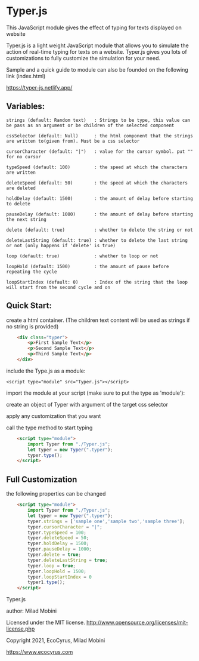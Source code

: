 # Typer.js
This JavaScript module gives the effect of typing for texts displayed on website

Typer.js  is a light weight JavaScript module that allows you to simulate the action of real-time typing for texts on a website. Typer.js gives you lots of customizations to fully customize the simulation for your need.

Sample and a quick guide to module can also be founded on the following link (index.html)

https://typer-js.netlify.app/


## Variables:
    strings (default: Random text)   : Strings to be type, this value can be pass as an argument or be children of the selected component

    cssSelector (default: Null)      : the html component that the strings are written to(given from). Must be a css selector
       
    cursorCharacter (default: "|")   : value for the cursor symbol. put "" for no cursor
    
    typeSpeed (default: 100)         : the speed at which the characters are written
    
    deleteSpeed (default: 50)        : the speed at which the characters are deleted
    
    holdDelay (default: 1500)        : the amount of delay before starting to delete
    
    pauseDelay (default: 1000)       : the amount of delay before starting the next string
    
    delete (default: true)           : whether to delete the string or not
    
    deleteLastString (default: true) : whether to delete the last string or not (only happens if 'delete' is true)
    
    loop (default: true)             : whether to loop or not
    
    loopHold (default: 1500)         : the amount of pause before repeating the cycle
    
    loopStartIndex (default: 0)      : Index of the string that the loop will start from the second cycle and on



## Quick Start:

create a html container. (The children text content will be used as strings if no string is provided)
```html
    <div class="typer">
        <p>First Sample Text</p>
        <p>Second Sample Text</p>
        <p>Third Sample Text</p>
    </div>
 ```  
include the Type.js as a module:

    <script type="module" src="Typer.js"></script>

import the module at your script (make sure to put the type as 'module'):

create an object of Typer with argument of the target css selector

apply any customization that you want

call the type method to start typing
```html
    <script type="module">
        import Typer from "./Typer.js";
        let typer = new Typer(".typer");
        typer.type();
    </script>
```

## Full Customization

the following properties can be changed
```html
    <script type="module">
        import Typer from "./Typer.js";
        let typer = new Typer(".typer");
        typer.strings = ['sample one','sample two','sample three'];
        typer.cursorCharacter = "|";
        typer.typeSpeed = 100;
        typer.deleteSpeed = 50;
        typer.holdDelay = 1500;
        typer.pauseDelay = 1000;
        typer.delete = true;
        typer.deleteLastString = true;
        typer.loop = true;
        typer.loopHold = 1500;
        typer.loopStartIndex = 0
        typer1.type();
    </script>
```





Typer.js

author: Milad Mobini
    
Licensed under the MIT license.
http://www.opensource.org/licenses/mit-license.php

Copyright 2021, EcoCyrus, Milad Mobini

https://www.ecocyrus.com